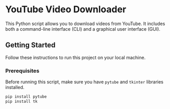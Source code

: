 # YouTube Video Downloader

This Python script allows you to download videos from YouTube. It includes both a command-line interface (CLI) and a graphical user interface (GUI).

## Getting Started

Follow these instructions to run this project on your local machine.

### Prerequisites

Before running this script, make sure you have `pytube` and `tkinter` libraries installed.

```bash
pip install pytube
pip install tk
